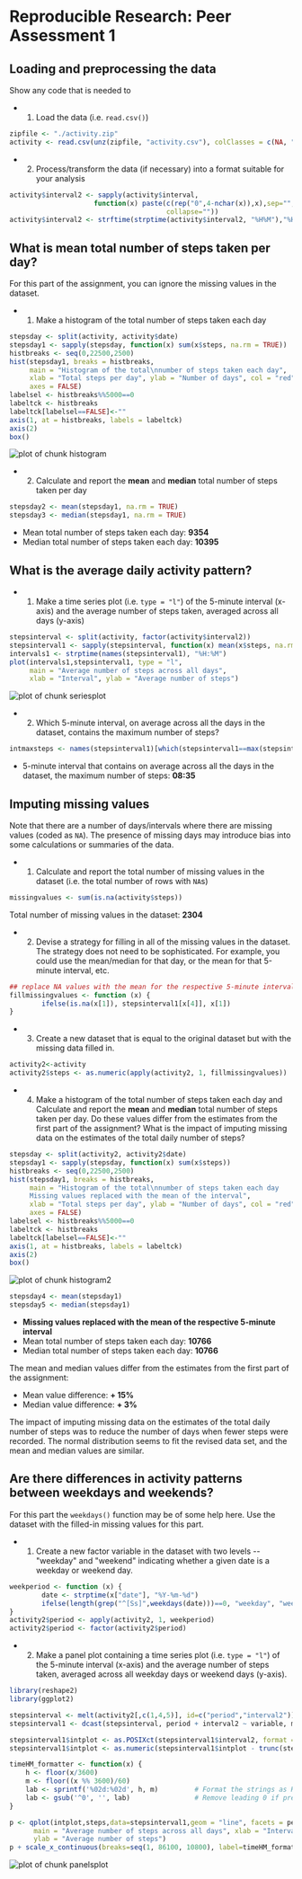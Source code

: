 # Reproducible Research: Peer Assessment 1


## Loading and preprocessing the data

Show any code that is needed to

- 1. Load the data (i.e. `read.csv()`)

```r
zipfile <- "./activity.zip"
activity <- read.csv(unz(zipfile, "activity.csv"), colClasses = c(NA, "Date", NA))
```

- 2. Process/transform the data (if necessary) into a format suitable for your analysis

```r
activity$interval2 <- sapply(activity$interval, 
                     function(x) paste(c(rep("0",4-nchar(x)),x),sep="",
                                       collapse=""))
activity$interval2 <- strftime(strptime(activity$interval2, "%H%M"),"%H:%M")
```

## What is mean total number of steps taken per day?

For this part of the assignment, you can ignore the missing values in
the dataset.

- 1. Make a histogram of the total number of steps taken each day

```r
stepsday <- split(activity, activity$date)
stepsday1 <- sapply(stepsday, function(x) sum(x$steps, na.rm = TRUE))
histbreaks <- seq(0,22500,2500)
hist(stepsday1, breaks = histbreaks,
     main = "Histogram of the total\nnumber of steps taken each day", 
     xlab = "Total steps per day", ylab = "Number of days", col = "red",
     axes = FALSE)
labelsel <- histbreaks%%5000==0
labeltck <- histbreaks
labeltck[labelsel==FALSE]<-""
axis(1, at = histbreaks, labels = labeltck)
axis(2)
box()
```

![plot of chunk histogram](figure/histogram.png) 

- 2. Calculate and report the **mean** and **median** total number of steps taken per day

```r
stepsday2 <- mean(stepsday1, na.rm = TRUE)
stepsday3 <- median(stepsday1, na.rm = TRUE)
```

- Mean total number of steps taken each day: **9354**
- Median total number of steps taken each day: **10395**


## What is the average daily activity pattern?

- 1. Make a time series plot (i.e. `type = "l"`) of the 5-minute interval (x-axis) and the average number of steps taken, averaged across all days (y-axis)

```r
stepsinterval <- split(activity, factor(activity$interval2))
stepsinterval1 <- sapply(stepsinterval, function(x) mean(x$steps, na.rm = TRUE))
intervals1 <- strptime(names(stepsinterval1), "%H:%M")
plot(intervals1,stepsinterval1, type = "l",
     main = "Average number of steps across all days",
     xlab = "Interval", ylab = "Average number of steps")
```

![plot of chunk seriesplot](figure/seriesplot.png) 

- 2. Which 5-minute interval, on average across all the days in the dataset, contains the maximum number of steps?

```r
intmaxsteps <- names(stepsinterval1)[which(stepsinterval1==max(stepsinterval1))]
```

- 5-minute interval that contains on average across all the days in the dataset, the maximum number of steps: **08:35**

## Imputing missing values

Note that there are a number of days/intervals where there are missing
values (coded as `NA`). The presence of missing days may introduce
bias into some calculations or summaries of the data.

- 1. Calculate and report the total number of missing values in the dataset (i.e. the total number of rows with `NA`s)

```r
missingvalues <- sum(is.na(activity$steps))
```

Total number of missing values in the dataset: **2304**

- 2. Devise a strategy for filling in all of the missing values in the dataset. The strategy does not need to be sophisticated. For example, you could use the mean/median for that day, or the mean for that 5-minute interval, etc.

```r
## replace NA values with the mean for the respective 5-minute interval
fillmissingvalues <- function (x) { 
        ifelse(is.na(x[1]), stepsinterval1[x[4]], x[1])     
}
```

- 3. Create a new dataset that is equal to the original dataset but with the missing data filled in.

```r
activity2<-activity
activity2$steps <- as.numeric(apply(activity2, 1, fillmissingvalues))
```

- 4. Make a histogram of the total number of steps taken each day and Calculate and report the **mean** and **median** total number of steps taken per day. Do these values differ from the estimates from the first part of the assignment? What is the impact of imputing missing data on the estimates of the total daily number of steps?

```r
stepsday <- split(activity2, activity2$date)
stepsday1 <- sapply(stepsday, function(x) sum(x$steps))
histbreaks <- seq(0,22500,2500)
hist(stepsday1, breaks = histbreaks,
     main = "Histogram of the total\nnumber of steps taken each day
     Missing values replaced with the mean of the interval", 
     xlab = "Total steps per day", ylab = "Number of days", col = "red",
     axes = FALSE)
labelsel <- histbreaks%%5000==0
labeltck <- histbreaks
labeltck[labelsel==FALSE]<-""
axis(1, at = histbreaks, labels = labeltck)
axis(2)
box()
```

![plot of chunk histogram2](figure/histogram2.png) 


```r
stepsday4 <- mean(stepsday1)
stepsday5 <- median(stepsday1)
```

- **Missing values replaced with the mean of the respective 5-minute interval**
- Mean total number of steps taken each day: **10766**
- Median total number of steps taken each day: **10766**

The mean and median values differ from the estimates from the first part of the assignment: 
- Mean value difference: **+ 15%**
- Median value difference: **+ 3%**

The impact of imputing missing data on the estimates of the total daily number of steps was to reduce the number of days when fewer steps were recorded. The normal distribution seems to fit the revised data set, and the mean and median values are similar. 


## Are there differences in activity patterns between weekdays and weekends?

For this part the `weekdays()` function may be of some help here. Use
the dataset with the filled-in missing values for this part.

- 1. Create a new factor variable in the dataset with two levels -- "weekday" and "weekend" indicating whether a given date is a weekday or weekend day.

```r
weekperiod <- function (x) { 
        date <- strptime(x["date"], "%Y-%m-%d")
        ifelse(length(grep("^[Ss]",weekdays(date)))==0, "weekday", "weekend")     
}
activity2$period <- apply(activity2, 1, weekperiod)
activity2$period <- factor(activity2$period)
```

- 2. Make a panel plot containing a time series plot (i.e. `type = "l"`) of the 5-minute interval (x-axis) and the average number of steps taken, averaged across all weekday days or weekend days (y-axis). 

```r
library(reshape2)
library(ggplot2)

stepsinterval <- melt(activity2[,c(1,4,5)], id=c("period","interval2"))
stepsinterval1 <- dcast(stepsinterval, period + interval2 ~ variable, mean)

stepsinterval1$intplot <- as.POSIXct(stepsinterval1$interval2, format = "%H:%M")
stepsinterval1$intplot <- as.numeric(stepsinterval1$intplot - trunc(stepsinterval1$intplot, "days"))

timeHM_formatter <- function(x) {
    h <- floor(x/3600)
    m <- floor((x %% 3600)/60)
    lab <- sprintf('%02d:%02d', h, m)         # Format the strings as HH:MM
    lab <- gsub('^0', '', lab)                # Remove leading 0 if present
}

p <- qplot(intplot,steps,data=stepsinterval1,geom = "line", facets = period ~.,   
      main = "Average number of steps across all days", xlab = "Interval",
      ylab = "Average number of steps") 
p + scale_x_continuous(breaks=seq(1, 86100, 10800), label=timeHM_formatter)
```

![plot of chunk panelsplot](figure/panelsplot.png) 
